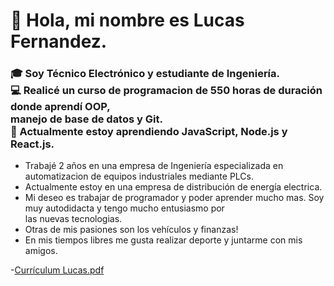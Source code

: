 <h1>🤠 Hola, mi nombre es Lucas Fernandez.</h1>
<h3>🎓 Soy Técnico Electrónico y estudiante de Ingeniería. <br>
💻 Realicé un curso de programacion de 550 horas de duración donde aprendí OOP,<br>
manejo de base de datos y Git. <br>
🤯 Actualmente estoy aprendiendo JavaScript, Node.js y React.js.</h3>

- Trabajé 2 años en una empresa de Ingeniería especializada en automatizacion
de equipos industriales mediante PLCs.<br>
- Actualmente estoy en una empresa de distribución de energía electrica.<br>
- Mi deseo es trabajar de programador y poder aprender mucho mas. Soy muy autodidacta y
tengo mucho entusiasmo por<br> las nuevas tecnologias.<br>
- Otras de mis pasiones son los vehículos y finanzas!<br>
- En mis tiempos libres me gusta realizar deporte y juntarme con mis amigos.


-[Currículum Lucas.pdf](https://github.com/ferlucasss/ferlucasss/files/8894655/Curriculum.Lucas.Ingles.pdf)
